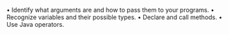 • Identify what arguments are and how to pass them to your programs.
• Recognize variables and their possible types.
• Declare and call methods.
• Use Java operators.